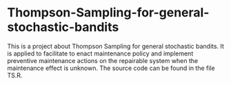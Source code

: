 # Thompson-Sampling-for-general-stochastic-bandits
This is a project about Thompson Sampling for general stochastic bandits. It is applied to facilitate to enact maintenance policy and implement preventive maintenance actions on the repairable system when the maintenance effect is unknown. The source code can be found in the file TS.R.
